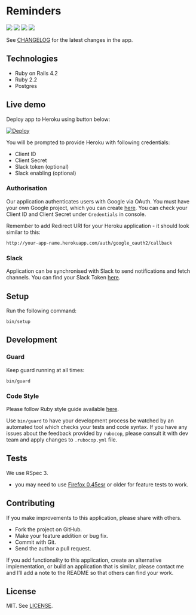 # Reminders

[![](https://img.shields.io/circleci/project/netguru/reminders.svg?style=flat-square)](https://circleci.com/gh/netguru/reminders)
[![](http://img.shields.io/codeclimate/github/netguru/reminders.svg?style=flat-square)](https://codeclimate.com/github/netguru/reminders)
[![](http://img.shields.io/codeclimate/coverage/github/netguru/reminders.svg?style=flat-square)](https://codeclimate.com/github/netguru/reminders)
[![](http://img.shields.io/gemnasium/netguru/reminders.svg?style=flat-square)](https://gemnasium.com/netguru/reminders)

See [CHANGELOG](https://github.com/netguru/reminders/blob/master/CHANGELOG.md) for the latest changes in the app.

## Technologies

* Ruby on Rails 4.2
* Ruby 2.2
* Postgres

## Live demo

Deploy app to Heroku using button below:

[![Deploy](https://www.herokucdn.com/deploy/button.png)](https://heroku.com/deploy)

You will be prompted to provide Heroku with following  credentials:

* Client ID
* Client Secret
* Slack token (optional)
* Slack enabling (optional)

### Authorisation

Our application authenticates users with Google via OAuth. You must have your
own Google project, which you can create
[here](https://console.developers.google.com/project). You can check your Client
ID and Client Secret under `Credentials` in console.

Remember to add Redirect URI for your Heroku application - it should look
similar to this:

`http://your-app-name.herokuapp.com/auth/google_oauth2/callback`

### Slack

Application can be synchronised with Slack to send notifications and fetch
channels. You can find your Slack Token
[here](https://api.slack.com/web).

## Setup

Run the following command:

```
bin/setup
```

## Development

### Guard

Keep guard running at all times:

```
bin/guard
```

### Code Style

Please follow Ruby style guide available [here](https://github.com/bbatsov/ruby-style-guide).

Use `bin/guard` to have your development process be watched by an automated tool
which checks your tests and code syntax. If you have any issues about the
feedback provided by `rubocop`, please consult it with dev team and apply
changes to `.rubocop.yml` file.

## Tests

We use RSpec 3. 

* you may need to use [Firefox 0.45esr](https://ftp.mozilla.org/pub/firefox/releases/45.0esr/) or older for feature tests to work. 

## Contributing

If you make improvements to this application, please share with others.

* Fork the project on GitHub.
* Make your feature addition or bug fix.
* Commit with Git.
* Send the author a pull request.

If you add functionality to this application, create an alternative
implementation, or build an application that is similar, please contact
me and I’ll add a note to the README so that others can find your work.

## License

MIT. See [LICENSE](https://github.com/netguru/reminders/blob/master/LICENSE).
